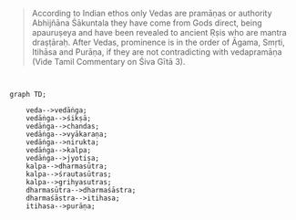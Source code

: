 > According to Indian ethos only Vedas are pramāṇas or authority Abhijñāna Śākuntala they have come from Gods direct, being apauruṣeya and have been revealed to ancient Ṛṣis who are mantra draṣṭāraḥ. After Vedas, prominence is in the order of Āgama, Smṛti, Itihāsa and Purāṇa, if they are not contradicting with vedapramāṇa (Vide Tamil Commentary on Śiva Gītā 3).


```mermaid


graph TD;

    veda-->vedāṅga;    
    vedāṅga-->śikṣā;
    vedāṅga-->chandas;
    vedāṅga-->vyākaraṇa;
    vedāṅga-->nirukta;
    vedāṅga-->kalpa;
    vedāṅga-->jyotiṣa;
    kalpa-->dharmasūtra;
    kalpa-->śrautasūtras;
    kalpa-->grihyasutras;
    dharmasūtra-->dharmaśāstra;
    dharmaśāstra-->itihasa;
    itihasa-->purāṇa;

```

